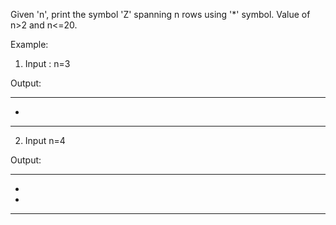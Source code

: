 Given 'n', print the symbol 'Z' spanning n rows using '*' symbol. Value of n>2 and n<=20.

Example:
1) Input : n=3

Output:
***
 *
***

2) Input n=4

Output:
****
  *
 *
****